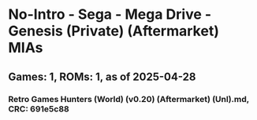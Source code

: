 # No-Intro - Sega - Mega Drive - Genesis (Private) (Aftermarket) MIAs
## Games: 1, ROMs: 1, as of 2025-04-28

### Retro Games Hunters (World) (v0.20) (Aftermarket) (Unl).md, CRC: 691e5c88

